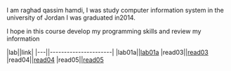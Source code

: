 
I am raghad qassim hamdi, I was study computer information system in the university of Jordan
I was graduated in2014.

 I hope in this course develop my programming skills and review my information
 
 |lab||link|
 |---||----------------------|
 |lab01a||[lab01a](lab01a)
  |read03||[read03](read03)
 |read04||[read04](read04)
 |read05||[read05](read05)
 
 

 